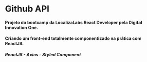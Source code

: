 # Github API

#### Projeto do bootcamp da LocalizaLabs React Developer pela Digital Innovation One. 

#### Criando um front-end totalmente componentizado na prática com ReactJS.

##### ReactJS - Axios - Styled Component



